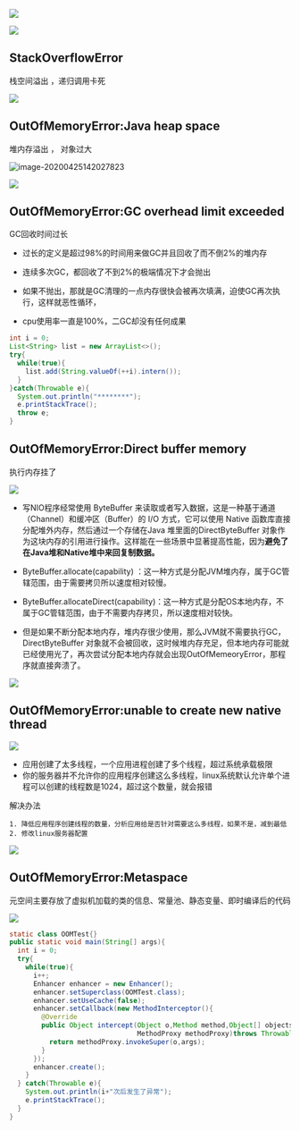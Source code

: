 ![](https://youpaiyun.zongqilive.cn/image/20200425141601.png)

![](https://youpaiyun.zongqilive.cn/image/20200425141954.png)



## StackOverflowError

栈空间溢出 ，递归调用卡死

![](https://youpaiyun.zongqilive.cn/image/20200425141629.png)

## OutOfMemoryError:Java heap space

堆内存溢出 ， 对象过大

![image-20200425142027823](https://youpaiyun.zongqilive.cn/image/image-20200425142027823.png)

![](https://youpaiyun.zongqilive.cn/image/20200425142054.png)



## OutOfMemoryError:GC overhead limit exceeded

GC回收时间过长

- 过长的定义是超过98%的时间用来做GC并且回收了而不倒2%的堆内存

- 连续多次GC，都回收了不到2%的极端情况下才会抛出

- 如果不抛出，那就是GC清理的一点内存很快会被再次填满，迫使GC再次执行，这样就恶性循环，

- cpu使用率一直是100%，二GC却没有任何成果

```java
int i = 0;
List<String> list = new ArrayList<>();
try{
  while(true){
    list.add(String.valueOf(++i).intern());
  }
}catch(Throwable e){
  System.out.println("********");
  e.printStackTrace();
  throw e;
}

```



## OutOfMemoryError:Direct buffer memory

执行内存挂了

![](https://youpaiyun.zongqilive.cn/image/20200425142331.png)

- 写NIO程序经常使用 ByteBuffer 来读取或者写入数据，这是一种基于通道（Channel）和缓冲区（Buffer）的 I/O 方式，它可以使用 Native 函数库直接分配堆外内存，然后通过一个存储在Java 堆里面的DirectByteBuffer 对象作为这块内存的引用进行操作。这样能在一些场景中显著提高性能，因为**避免了在Java堆和Native堆中来回复制数据。**

- ByteBuffer.allocate(capability) ：这一种方式是分配JVM堆内存，属于GC管辖范围，由于需要拷贝所以速度相对较慢。

- ByteBuffer.allocateDirect(capability)：这一种方式是分配OS本地内存，不属于GC管辖范围，由于不需要内存拷贝，所以速度相对较快。

- 但是如果不断分配本地内存，堆内存很少使用，那么JVM就不需要执行GC，DirectByteBuffer 对象就不会被回收，这时候堆内存充足，但本地内存可能就已经使用光了，再次尝试分配本地内存就会出现OutOfMemeoryError，那程序就直接奔溃了。

![](https://youpaiyun.zongqilive.cn/image/20200425142441.png)

## OutOfMemoryError:unable to create new native thread

![](https://youpaiyun.zongqilive.cn/image/20200425142524.png)

- 应用创建了太多线程，一个应用进程创建了多个线程，超过系统承载极限
- 你的服务器并不允许你的应用程序创建这么多线程，linux系统默认允许单个进程可以创建的线程数是1024，超过这个数量，就会报错

解决办法

```
1. 降低应用程序创建线程的数量，分析应用给是否针对需要这么多线程，如果不是，减到最低
2. 修改linux服务器配置

```



![](https://youpaiyun.zongqilive.cn/image/20200425142605.png)



## OutOfMemoryError:Metaspace

元空间主要存放了虚拟机加载的类的信息、常量池、静态变量、即时编译后的代码

![](https://youpaiyun.zongqilive.cn/image/20200425142815.png)

```java
static class OOMTest{}
public static void main(String[] args){
  int i = 0;
  try{
    while(true){
      i++;
      Enhancer enhancer = new Enhancer();
      enhancer.setSuperclass(OOMTest.class);
      enhancer.setUseCache(false);
      enhancer.setCallback(new MethodInterceptor(){
        @Override
        public Object intercept(Object o,Method method,Object[] objects,
                                MethodProxy methodProxy)throws Throwable{
          return methodProxy.invokeSuper(o,args);
        }
      });
      enhancer.create();
    } 
  } catch(Throwable e){
    System.out.println(i+"次后发生了异常");
    e.printStackTrace();
  }
}

```



















































